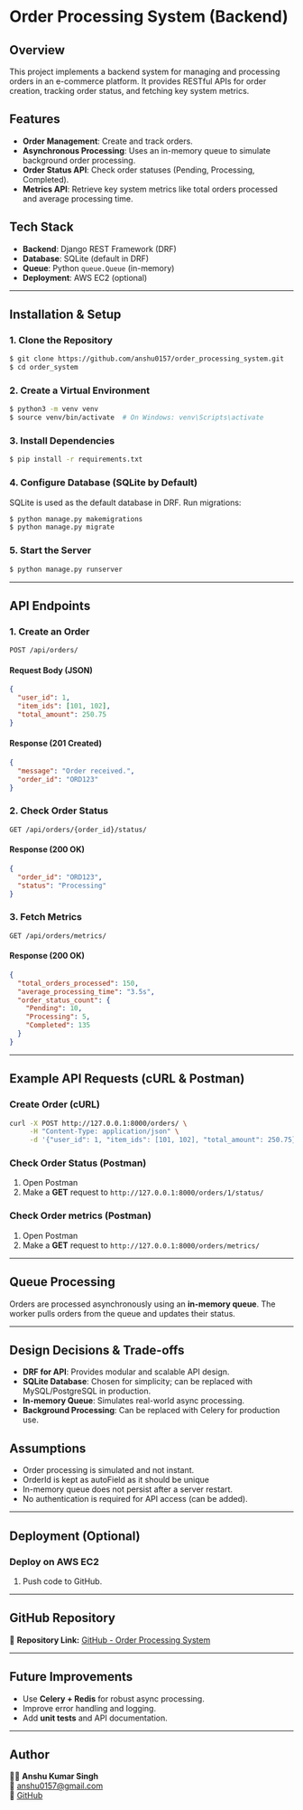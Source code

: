 # Order Processing System (Backend)

## Overview
This project implements a backend system for managing and processing orders in an e-commerce platform. It provides RESTful APIs for order creation, tracking order status, and fetching key system metrics.

## Features
- **Order Management**: Create and track orders.
- **Asynchronous Processing**: Uses an in-memory queue to simulate background order processing.
- **Order Status API**: Check order statuses (Pending, Processing, Completed).
- **Metrics API**: Retrieve key system metrics like total orders processed and average processing time.

## Tech Stack
- **Backend**: Django REST Framework (DRF)
- **Database**: SQLite (default in DRF)
- **Queue**: Python `queue.Queue` (in-memory)
- **Deployment**: AWS EC2 (optional)

---

## Installation & Setup
### 1. Clone the Repository
```sh
$ git clone https://github.com/anshu0157/order_processing_system.git
$ cd order_system
```

### 2. Create a Virtual Environment
```sh
$ python3 -m venv venv
$ source venv/bin/activate  # On Windows: venv\Scripts\activate
```

### 3. Install Dependencies
```sh
$ pip install -r requirements.txt
```

### 4. Configure Database (SQLite by Default)
SQLite is used as the default database in DRF.
Run migrations:
```sh
$ python manage.py makemigrations
$ python manage.py migrate
```

### 5. Start the Server
```sh
$ python manage.py runserver
```

---

## API Endpoints

### 1. **Create an Order**
```http
POST /api/orders/
```
#### Request Body (JSON)
```json
{
  "user_id": 1,
  "item_ids": [101, 102],
  "total_amount": 250.75
}
```
#### Response (201 Created)
```json
{
  "message": "Order received.",
  "order_id": "ORD123"
}
```

### 2. **Check Order Status**
```http
GET /api/orders/{order_id}/status/
```
#### Response (200 OK)
```json
{
  "order_id": "ORD123",
  "status": "Processing"
}
```

### 3. **Fetch Metrics**
```http
GET /api/orders/metrics/
```
#### Response (200 OK)
```json
{
  "total_orders_processed": 150,
  "average_processing_time": "3.5s",
  "order_status_count": {
    "Pending": 10,
    "Processing": 5,
    "Completed": 135
  }
}
```

---

## Example API Requests (cURL & Postman)
### Create Order (cURL)
```sh
curl -X POST http://127.0.0.1:8000/orders/ \
     -H "Content-Type: application/json" \
     -d '{"user_id": 1, "item_ids": [101, 102], "total_amount": 250.75}'
```

### Check Order Status (Postman)
1. Open Postman
2. Make a **GET** request to `http://127.0.0.1:8000/orders/1/status/`

### Check Order metrics (Postman)
1. Open Postman
2. Make a **GET** request to `http://127.0.0.1:8000/orders/metrics/`

---

## Queue Processing
Orders are processed asynchronously using an **in-memory queue**. The worker pulls orders from the queue and updates their status.


---

## Design Decisions & Trade-offs
- **DRF for API**: Provides modular and scalable API design.
- **SQLite Database**: Chosen for simplicity; can be replaced with MySQL/PostgreSQL in production.
- **In-memory Queue**: Simulates real-world async processing.
- **Background Processing**: Can be replaced with Celery for production use.

## Assumptions
- Order processing is simulated and not instant.
- OrderId is kept as autoField as it should be unique
- In-memory queue does not persist after a server restart.
- No authentication is required for API access (can be added).

---

## Deployment (Optional)
### Deploy on AWS EC2
1. Push code to GitHub.

---

## GitHub Repository
🔗 **Repository Link:** [GitHub - Order Processing System](https://github.com/anshu0157/order_processing_system)

---

## Future Improvements
- Use **Celery + Redis** for robust async processing.
- Improve error handling and logging.
- Add **unit tests** and API documentation.

---

## Author
👨‍💻 **Anshu Kumar Singh**  
📧 anshu0157@gmail.com  
🔗 [GitHub](https://github.com/anshu0157)

